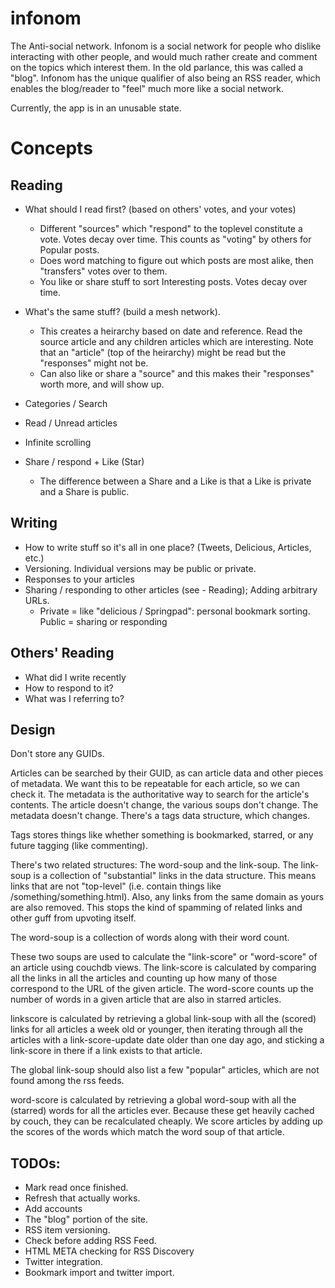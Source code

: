 infonom
=======

The Anti-social network. Infonom is a social network for people who dislike
interacting with other people, and would much rather create and comment on the
topics which interest them. In the old parlance, this was called a "blog".
Infonom has the unique qualifier of also being an RSS reader, which enables the
blog/reader to "feel" much more like a social network.

Currently, the app is in an unusable state.

Concepts
========

Reading
-------
 * What should I read first? (based on others' votes, and your votes)
   - Different "sources" which "respond" to the toplevel constitute a vote.
     Votes decay over time. This counts as "voting" by others for Popular
     posts.
   - Does word matching to figure out which posts are most alike, then
     "transfers" votes over to them.
   - You like or share stuff to sort Interesting posts. Votes decay over time.
 * What's the same stuff? (build a mesh network).
   - This creates a heirarchy based on date and reference. Read the source
     article and any children articles which are interesting. Note that an
     "article" (top of the heirarchy) might be read but the "responses" might
     not be.
   - Can also like or share a "source" and this makes their "responses" worth
     more, and will show up.
 * Categories / Search
 * Read / Unread articles
 * Infinite scrolling

 * Share / respond +  Like (Star)
   - The difference between a Share and a Like is that a Like is private and
     a Share is public.

Writing
-------
 * How to write stuff so it's all in one place? (Tweets, Delicious, Articles,
   etc.)
 * Versioning. Individual versions may be public or private.
 * Responses to your articles
 * Sharing / responding to other articles (see - Reading); Adding arbitrary
   URLs.
   - Private = like "delicious / Springpad": personal bookmark sorting. Public
     = sharing or responding

Others' Reading
---------------
 * What did I write recently
 * How to respond to it?
 * What was I referring to?


Design
------

Don't store any GUIDs. 

Articles can be searched by their GUID, as can article data and other pieces of
metadata. We want this to be repeatable for each article, so we can check it.
The metadata is the authoritative way to search for the article's contents. The
article doesn't change, the various soups don't change. The metadata doesn't
change. There's a tags data structure, which changes.

Tags stores things like whether something is bookmarked, starred, or any future
tagging (like commenting).

There's two related structures: The word-soup and the link-soup. The link-soup
is a collection of "substantial" links in the data structure. This means links
that are not "top-level" (i.e. contain things like /something/something.html).
Also, any links from the same domain as yours are also removed. This stops the
kind of spamming of related links and other guff from upvoting itself.

The word-soup is a collection of words along with their word count.

These two soups are used to calculate the "link-score" or "word-score" of an
article using couchdb views. The link-score is calculated by comparing all the
links in all the articles and counting up how many of those correspond to the
URL of the given article. The word-score counts up the number of words in
a given article that are also in starred articles.

linkscore is calculated by retrieving a global link-soup with all the (scored)
links for all articles a week old or younger, then iterating through all the
articles with a link-score-update date older than one day ago, and sticking
a link-score in there if a link exists to that article.

The global link-soup should also list a few "popular" articles, which are not
found among the rss feeds.

word-score is calculated by retrieving a global word-soup with all the
(starred) words for all the articles ever. Because these get heavily cached by
couch, they can be recalculated cheaply. We score articles by adding up the
scores of the words which match the word soup of that article.

TODOs:
------

* Mark read once finished.
* Refresh that actually works.
* Add accounts
* The "blog" portion of the site.
* RSS item versioning.
* Check before adding RSS Feed.
* HTML META checking for RSS Discovery
* Twitter integration.
* Bookmark import and twitter import.
